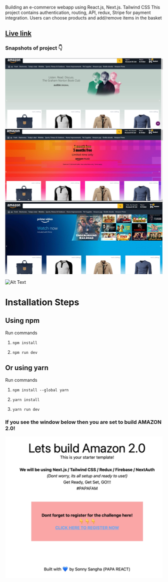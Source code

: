 Building an e-commerce webapp using React.js, Next.js. Tailwind CSS
This project contains authentication, routing, API, redux, Stripe
for payment integration.
Users can choose products and add/remove items in the basket



## [Live link](https://ecommerce-webapp-483i0p9fb-kumaratul60.vercel.app)

### Snapshots of project 👇 

<img target="_blank" src="1.png">

<img target="_blank" src="3.png">

<img target="_blank" src="4.png">

![Alt Text](5.png?raw=true "Title")



# Installation Steps




## Using npm

Run commands

1) ```npm install```


2) ```npm run dev```


## Or using yarn

Run commands 

1) ```npm install --global yarn```

2) ```yarn install```

3) ```yarn run dev```


### If you see the window below then you are set to build AMAZON 2.0!

![Template Screenshot](TemplateScreenshot.jpg?raw=true "Template Screenshot")
